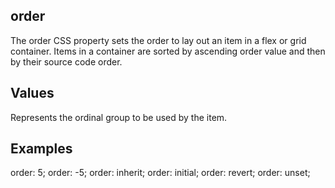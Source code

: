## order

The order CSS property sets the order to lay out an item in a flex or grid container. Items in a container are sorted by ascending order value and then by their source code order.


## Values

<integer>
Represents the ordinal group to be used by the item.

## Examples

order: 5;
order: -5;
order: inherit;
order: initial;
order: revert;
order: unset;